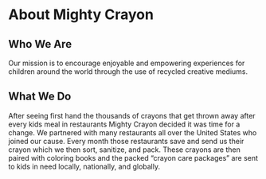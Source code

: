 # About Mighty Crayon
## Who We Are
Our mission is to encourage enjoyable and empowering experiences for children around the world through the use of recycled creative mediums.
## What We Do
After seeing first hand the thousands of crayons that get thrown away after every kids meal in restaurants Mighty Crayon decided it was time for a change. We partnered with many restaurants all over the United States who joined our cause. Every month those restaurants save and send us their crayon which we then sort, sanitize, and pack. These crayons are then paired with coloring books and the packed “crayon care packages” are sent to kids in need locally, nationally, and globally.
<!-- ## Current Team -->
<!-- ///: Piyush Acharya -->
<!-- ///: Vijay Garg -->
<!-- ///: -->
<!-- ...you! We would really appreciate it if you/// rgb(255, 0, 0); -->
